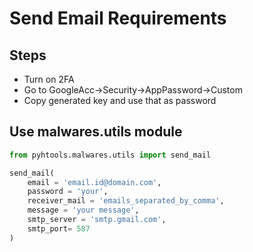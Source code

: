 # Send Email Requirements

## Steps

- Turn on 2FA
- Go to GoogleAcc->Security->AppPassword->Custom
- Copy generated key and use that as password

## Use malwares.utils module

```python
from pyhtools.malwares.utils import send_mail

send_mail(
    email = 'email.id@domain.com', 
    password = 'your',
    receiver_mail = 'emails_separated_by_comma',
    message = 'your message',
    smtp_server = 'smtp.gmail.com',
    smtp_port= 587
)
```
